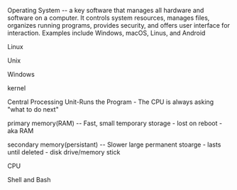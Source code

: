 Operating System -- a key software that manages all hardware and software on a computer. It controls system resources, manages files, organizes running programs, provides security, and offers user interface for interaction. Examples include Windows, macOS, Linus, and Android

Linux

Unix

Windows

kernel

Central Processing Unit-Runs the Program - The CPU is always asking "what to do next"

primary memory(RAM) -- Fast, small temporary storage - lost on reboot - aka RAM

secondary memory(persistant) -- Slower large permanent stoarge - lasts until deleted - disk drive/memory stick

CPU

Shell and Bash
